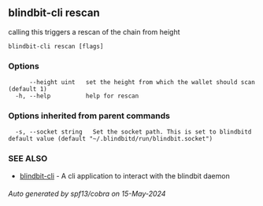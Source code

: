## blindbit-cli rescan

calling this triggers a rescan of the chain from height

```
blindbit-cli rescan [flags]
```

### Options

```
      --height uint   set the height from which the wallet should scan (default 1)
  -h, --help          help for rescan
```

### Options inherited from parent commands

```
  -s, --socket string   Set the socket path. This is set to blindbitd default value (default "~/.blindbitd/run/blindbit.socket")
```

### SEE ALSO

* [blindbit-cli](blindbit-cli.md)	 - A cli application to interact with the blindbit daemon

###### Auto generated by spf13/cobra on 15-May-2024

